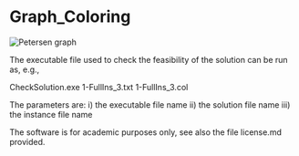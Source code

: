 # Graph_Coloring

![Petersen graph](https://github.com/user-attachments/assets/24f9887c-be50-476f-b20b-1cefa285f951)


The executable file used to check the feasibility of the solution can be run as, e.g.,

CheckSolution.exe 1-FullIns_3.txt 1-FullIns_3.col

The parameters are: i) the executable file name ii) the solution file name iii) the instance file name

The software is for academic purposes only, see also the file license.md provided. 
